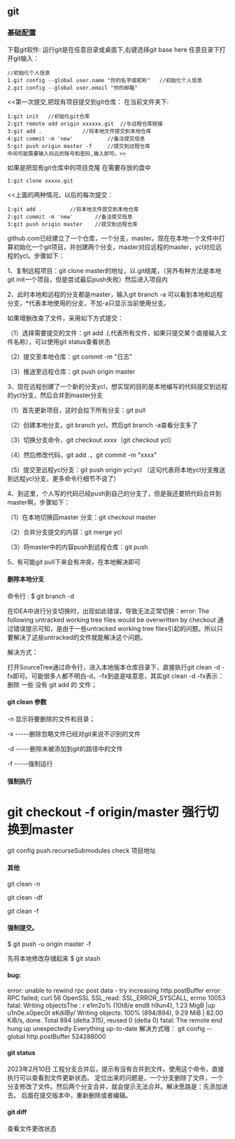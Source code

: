 
## git 
### 基础配置
下载git软件:
运行git是在任意目录或桌面下,右键选择git base here
任意目录下打开git输入：
````aidl
//初始化个人信息
1.git config --global user.name "你的名字或昵称"	//初始化个人信息
2.git config --global user.email "你的邮箱"	
````

<<第一次提交,把现有项目提交到git仓库：
在当前文件夹下:

````aidl
1:git init   //初始化git仓库
2:git remote add origin xxxxxx.git	//与远程仓库链接
3:git add .				//将本地文件提交到本地仓库
4:git commit -m 'new'			//备注提交信息
5:git push origin master -f		//提交到远程仓库
中间可能需要输入码云的账号和密码,输入即可。>>
````

如果是把现有git仓库中的项目克隆
在需要存放的盘中
````aidl
1:git clone xxxxx.git
````

<<上面的两种情况，以后的每次提交：
````aidl
1:git add .			//将本地文件提交到本地仓库
2:git commit -m 'new'		//备注提交信息
3:git push origin master	//提交到远程仓库
````

github.com已经建立了一个仓库，一个分支，master。现在在本地一个文件中打算初始化一个git项目，并创建两个分支，master对应远程的master，ycl对应远程的ycl。步骤如下：

1、复制远程项目：git clone master的地址，以.git结尾，（另外有种方法是本地git init一个项目，但是尝试最后push失败）然后进入项目内

2、此时本地和远程的分支都是master，输入git branch -a 可以看到本地和远程分支，*代表本地使用的分支，不加-a只显示当前使用分支。



如果增删改查了文件，采用如下方式提交：

（1）选择需要提交的文件：git add .(.代表所有文件，如果只提交某个直接输入文件名称），可以使用git status查看状态

（2）提交至本地仓库：git commit -m "日志"

（3）推送至远程仓库：git push origin master

3、现在远程创建了一个新的分支ycl，想实现的目的是本地编写的代码提交到远程的ycl分支，然后合并到master分支

（1）首先更新项目，这时会拉下所有分支：git pull



（2）创建本地分支，git branch ycl，然后git branch -a查看分支多了



（3）切换分支命令，git checkout xxxx（git checkout ycl）

（4）然后修改代码，git add .，git commit -m "xxxx"

（5）提交至远程ycl分支：git push origin ycl:ycl （这句代表将本地ycl分支推送到远程ycl分支，更多命令行细节不说了）

4、到这里，个人写的代码已经push到自己的分支了，但是我还要把代码合并到master啊，步骤如下：

（1）在本地切换回master 分支：git checkout master

（2）合并分支提交的内容：git merge ycl

（3）将master中的内容push到远程仓库：git push

5、有可能git pull下来会有冲突，在本地解决即可


#### 删除本地分支
命令行 : $ git branch -d <BranchName>

在IDEA中进行分支切换时，出现如此错误，导致无法正常切换：error: The following untracked working tree files would be overwritten by checkout
通过错误提示可知，是由于一些untracked working tree files引起的问题。所以只要解决了这些untracked的文件就能解决这个问题。

解决方式：

打开SourceTree通过命令行，进入本地版本仓库目录下，直接执行git clean -d -fx即可。可能很多人都不明白-d，-fx到底是啥意思，其实git clean -d -fx表示：删除 一些 没有 git add 的 文件；

#### git clean 参数

-n 显示将要删除的文件和目录；

-x -----删除忽略文件已经对git来说不识别的文件

-d -----删除未被添加到git的路径中的文件

-f -----强制运行
#### 强制执行
# git checkout -f  origin/master 强行切换到master 

git config push.recurseSubmodules check  项目地址


#### 其他 
git clean -n

git clean -df

git clean -f

#### 强制提交。
$ git push -u origin master -f

先将本地修改存储起来
$ git stash

#### bug:
error: unable to rewind rpc post data - try increasing http.postBuffer
error: RPC failed; curl 56 OpenSSL SSL_read: SSL_ERROR_SYSCALL, errno 10053
fatal: Writing objectsThe : r e1m2o% (10t8/e end8 h9un4), 1.23 MigB  |up  u1n0e.x0pec0t eKdilBy/
Writing objects: 100% (894/894), 9.29 MiB | 82.00 KiB/s, done.
Total 894 (delta 315), reused 0 (delta 0)
fatal: The remote end hung up unexpectedly
Everything up-to-date
解决方式哦：
git config --global http.postBuffer 524288000
#### git status 
2023年2月10日  工程分支合并后，提示有没有合并到文件。使用这个命令，直接执行可以查看到文件更新状态。
定位出来的问题是，一个分支删除了文件，一个分支修改了文件。然后两个分支合并，就会提示无法合并。解决思路是：先添加进去。
后面在提交版本中，重新删除或者编辑。
#### git diff
查看文件更改状态 
